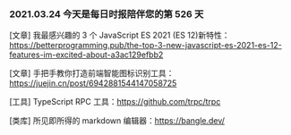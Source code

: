 ### 2021.03.24 今天是每日时报陪伴您的第 526 天

[文章] 我最感兴趣的 3 个 JavaScript ES 2021 (ES 12)新特性：<https://betterprogramming.pub/the-top-3-new-javascript-es-2021-es-12-features-im-excited-about-a3ac129efbb2>

[文章] 手把手教你打造前端智能图标识别工具：<https://juejin.cn/post/6942881544147058725>

[工具] TypeScript RPC 工具：<https://github.com/trpc/trpc>

[类库] 所见即所得的 markdown 编辑器：<https://bangle.dev/>
